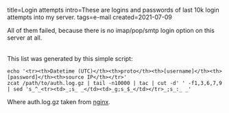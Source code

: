 title=Login attempts
intro=These are logins and passwords of last 10k login attempts into my server.
tags=e-mail
created=2021-07-09

All of them failed, because there is no imap/pop/smtp login option on this server at all.

<div>
<style>
td,th {white-space: pre;}
table { background-color: white; }
@media (prefers-color-scheme: dark) {
	table { background-color: black; }
}
</style>
</div>

<table>
<!--# include virtual="/logshow/login-attempts.sh" -->
</table>

This list was generated by this simple script:

	echo '<tr><th>Datetime (UTC)</th><th>proto</th><th>[username]</th><th>[password]</th><th>source IP</th></tr>'
	zcat /path/to/auth.log.gz | tail -n10000 | tac | cut -d' ' -f1,3,6,7,9 | sed 's_^_<tr><td>_;s_ _</td><td>_g;s_$_</td></tr>_;s_:_ _'

Where auth.log.gz taken from [nginx][ng].

[ng]: https://github.com/Lex-2008/containers/blob/master/nginx.cont/data/conf/nginx.conf#L94
